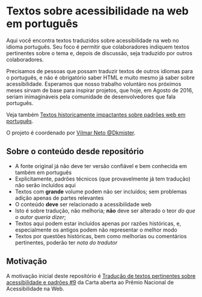 # Textos sobre acessibilidade na web em português
Aqui você encontra textos traduzidos sobre acessibilidade na web no idioma português. Seu foco é permitir que colaboradores indiquem textos pertinentes sobre o tema e, depois de discussão, seja traduzido por outros colaboradores.

Precisamos de pessoas que possam traduzir textos de outros idiomas para o português, e não é obrigatório saber HTML e muito mesmo já saber sobre acessibilidade. Esperamos que nosso trabalho voluntáro nos próximos meses sirvam de base para inspirar projetos, que hoje, em Agosto de 2016, seriam inimagináveis pela comunidade de desenvolvedores que fala português.

Veja também [Textos historicamente impactantes sobre padrões web em português](https://github.com/Dkmister/historia-web-pt).

O projeto é coordenado por [Vilmar Neto @Dkmister](https://github.com/Dkmister).

## Sobre o conteúdo desde repositório
- A fonte original já não deve ter versão confiável e bem conhecida em também em português
- Explicitamente, padrões técnicos (que provavelmente já tem tradução) não serão incluídos aqui
- Textos com **grande** volume podem não ser incluídos; sem problemas adição apenas de partes relevantes
- O conteúdo **deve** ser relacionado a acessibilidade web
- Isto é sobre tradução, não melhoria; **não** deve ser alterado o teor _do que o autor queria dizer_; 
- Textos aqui podem estar incluídos apenas por razões históricas, e, especialmente os antigos podem não representar o melhor modo
- Textos por questões históricas, bem como melhorias ou comentários pertinentes, poderão ter _nota do tradutor_


## Motivação

A motivação inicial deste repositório é [Tradução de textos pertinentes sobre acessibilidade e padrões #9](https://github.com/fititnt/carta-aberta-premio-nacional-acessibilidade-na-web/issues/9) da Carta aberta ao Prêmio Nacional de Acessibilidade na Web.
